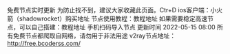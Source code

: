 免费节点实时更新
为防止找不到，建议大家收藏此页面。Ctr+D
ios客户端：小火箭（shadowrocket）购买地址
节点使用教程：教程地址
如果需要稳定高速节点，可以自己搭建：教程地址
手机扫码导入节点
更新时间 2022-05-15 08:00
所有免费节点都爬取自网络，请勿用于非法用途
v2ray节点地址：http://free.bcoderss.com/
